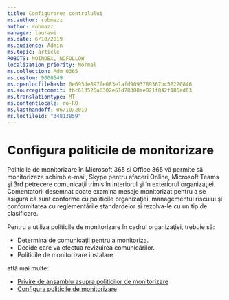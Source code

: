 ```yaml
---
title: Configurarea controlului
ms.author: robmazz
author: robmazz
manager: laurawi
ms.date: 6/10/2019
ms.audience: Admin
ms.topic: article
ROBOTS: NOINDEX, NOFOLLOW
localization_priority: Normal
ms.collection: Adm_O365
ms.custom: 9000549
ms.openlocfilehash: 0e693de897fe083e1afd9093789367bc58220846
ms.sourcegitcommit: fbc613525a6302e61d78388ae821f842f186ad03
ms.translationtype: MT
ms.contentlocale: ro-RO
ms.lasthandoff: 06/10/2019
ms.locfileid: "34813859"
---
```

# <a name="configure-supervision-policies"></a>Configura politicile de monitorizare

Politicile de monitorizare în Microsoft 365 si Office 365 vă permite să monitorizeze schimb e-mail, Skype pentru afaceri Online, Microsoft Teams şi 3rd petrecere comunicaţii trimis în interiorul şi în exteriorul organizaţiei. Comentatorii desemnat poate examina mesaje monitorizat pentru a se asigura că sunt conforme cu politicile organizaţiei, managementul riscului şi conformitatea cu reglementările standardelor si rezolva-le cu un tip de clasificare.

Pentru a utiliza politicile de monitorizare în cadrul organizaţiei, trebuie să:

- Determina de comunicaţii pentru a monitoriza.
- Decide care va efectua revizuirea comunicărilor.
- Politicile de monitorizare instalare

află mai multe:

- [Privire de ansamblu asupra politicilor de monitorizare](https://docs.microsoft.com/office365/securitycompliance/supervision-policies)
- [Configura politicile de monitorizare](https://docs.microsoft.com/office365/securitycompliance/configure-supervision-policies)
